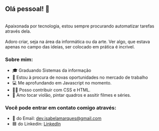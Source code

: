 


## Olá pessoal! 👋


<br> Apaixonada por tecnologia, estou sempre procurando automatizar tarefas através dela.</br>
<br> Adoro criar, seja na área da informática ou da arte. Ver algo, que estava apenas no campo das ideias, ser colocado em prática é incrivel.</br>

### Sobre mim: 
- 🎓 Graduando Sistemas da informação
- 💼 Estou à procura de novas oportunidades no mercado de trabalho
- 💻 Me aprofundando em Javascript no momento.
- 👩‍💻 Posso contribuir com CSS e HTML.
- 🎸 Amo tocar violão, pintar quadros e assitir filmes e séries.

### Você pode entrar em contato comigo através: 
- 📧 do Email: dev.isabelamarques@gmail.com
- 🟦 do Linkedin: [LinkedIn](https://www.linkedin.com/in/isabela-marques-dias/) <br>

